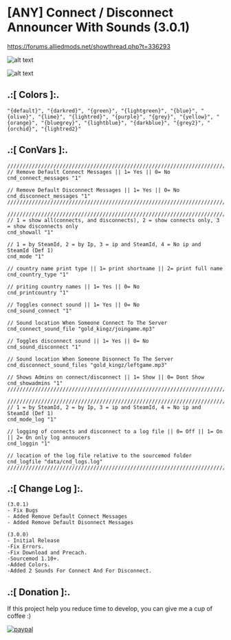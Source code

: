 # [ANY] Connect / Disconnect Announcer With Sounds (3.0.1)
https://forums.alliedmods.net/showthread.php?t=336293

![alt text](https://github.com/oqyh/Connect-Announcer-With-Sounds/blob/main/images/connect.png?raw=true)

![alt text](https://github.com/oqyh/Connect-Announcer-With-Sounds/blob/main/images/disconnect.png?raw=true)


## .:[ Colors ]:.
```
"{default}", "{darkred}", "{green}", "{lightgreen}", "{blue}", "{olive}", "{lime}", "{lightred}", "{purple}", "{grey}", "{yellow}", "{orange}", "{bluegrey}", "{lightblue}", "{darkblue}", "{grey2}", "{orchid}", "{lightred2}"
```


## .:[ ConVars ]:.
```
///////////////////////////////////////////////////////////////////////////////////////////
// Remove Default Connect Messages || 1= Yes || 0= No
cnd_connect_messages "1"

// Remove Default Disconnect Messages || 1= Yes || 0= No
cnd_disconnect_messages "1"
///////////////////////////////////////////////////////////////////////////////////////////

///////////////////////////////////////////////////////////////////////////////////////////
// 1 = show all(connects, and disconnects), 2 = show connects only, 3 = show disconnects only
cnd_showall "1"

// 1 = by SteamId, 2 = by Ip, 3 = ip and SteamId, 4 = No ip and SteamId (Def 1)
cnd_mode "1"

// country name print type || 1= print shortname || 2= print full name
cnd_country_type "1"

// priting country names || 1= Yes || 0= No
cnd_printcountry "1"

// Toggles connect sound || 1= Yes || 0= No
cnd_sound_connect "1"

// Sound location When Someone Connect To The Server
cnd_connect_sound_file "gold_kingz/joingame.mp3"

// Toggles disconnect sound || 1= Yes || 0= No
cnd_sound_disconnect "1"

// Sound location When Someone Disonnect To The Server
cnd_disconnect_sound_files "gold_kingz/leftgame.mp3"

// Shows Admins on connect/disconnect || 1= Show || 0= Dont Show
cnd_showadmins "1"
///////////////////////////////////////////////////////////////////////////////////////////

///////////////////////////////////////////////////////////////////////////////////////////
// 1 = by SteamId, 2 = by Ip, 3 = ip and SteamId, 4 = No ip and SteamId (Def 1)
cnd_mode_log "1"

// logging of connects and disconnect to a log file || 0= Off || 1= On || 2= On only log annoucers
cnd_loggin "1"

// location of the log file relative to the sourcemod folder
cnd_logfile "data/cnd_logs.log"
///////////////////////////////////////////////////////////////////////////////////////////
```


## .:[ Change Log ]:.
```
(3.0.1)
- Fix Bugs
- Added Remove Default Connect Messages
- Added Remove Default Disonnect Messages

(3.0.0)
- Initial Release
-Fix Errors.
-Fix Download and Precach.
-Sourcemod 1.10+.
-Added Colors.
-Added 2 Sounds For Connect And For Disconnect.
```

## .:[ Donation ]:.

If this project help you reduce time to develop, you can give me a cup of coffee :)

[![paypal](https://www.paypalobjects.com/en_US/i/btn/btn_donateCC_LG.gif)](https://paypal.me/oQYh)
